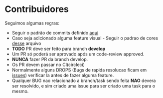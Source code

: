 # Contribuidores

Seguimos algumas regras:

- Seguir o padrão de commits definido [aqui](https://github.com/DevGeek4Geek/Patterns)
- Caso seja adicionado alguma feature visual - Seguir o padrao de cores [desse](https://github.com/DevGeek4Geek/Patterns#estilos) arquivo
- **TODO** PR deve ser feito para branch **develop**
- Um PR só poderá ser aprovado após um code-review approved.
- **NUNCA** fazer PR da branch develop.
- Os PR devem passar no CI(circleci)
- Normalmente alguns DROPS (Bugs de rapida resolucao ficam em [issues](https://github.com/RafaelGSS/geek4geek/issues)) verificar la antes de fazer alguma feature.
- Qualquer BUG nao relacionado a branch/task sendo feita **NAO** devera ser resolvido, e sim criado uma issue para ser criado uma task para o mesmo.